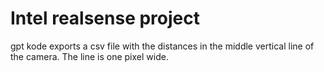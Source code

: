 # Intel realsense project

gpt kode exports a csv file with the distances in the middle vertical line of the camera. The line is one pixel wide.
